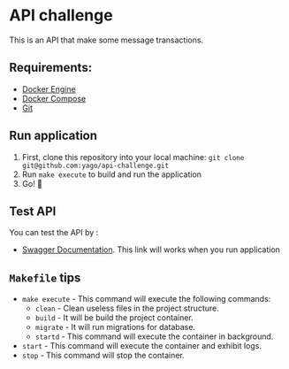 # API challenge
This is an API that make some message transactions.

## Requirements:
* [Docker Engine](https://docs.docker.com/engine/installation/)
* [Docker Compose](https://docs.docker.com/compose/install/)
* [Git](https://git-scm.com/downloads)

## Run application
1. First, clone this repository into your local machine:
   `git clone git@github.com:yago/api-challenge.git`
2. Run `make execute` to build and run the application
3. Go! :rocket:

## Test API
You can test the API by :
* [Swagger Documentation](http://localhost:8000/api-challenge-docs). This link will works when you run application

## `Makefile` tips
* `make execute` - This command will execute the following commands:
    * `clean` - Clean useless files in the project structure.
    * `build` - It will be build the project container.
    * `migrate` - It will run migrations for database.
    * `startd` - This command will execute the container in background.
* `start` - This command will execute the container and exhibit logs.
* `stop` - This command will stop the container.
